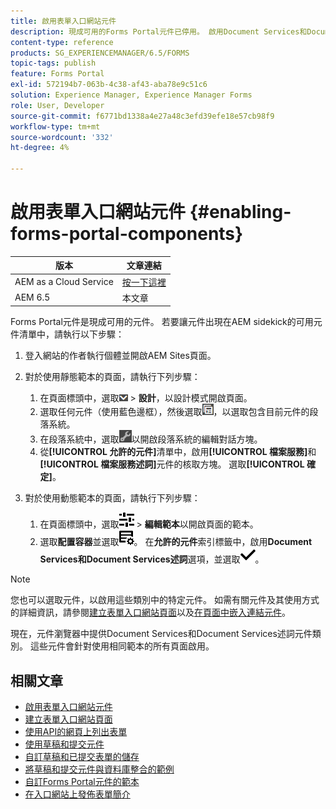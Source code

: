 ```yaml
---
title: 啟用表單入口網站元件
description: 現成可用的Forms Portal元件已停用。 啟用Document Services和Document Services述詞群組以啟用Forms Portal元件。
content-type: reference
products: SG_EXPERIENCEMANAGER/6.5/FORMS
topic-tags: publish
feature: Forms Portal
exl-id: 572194b7-063b-4c38-af43-aba78e9c51c6
solution: Experience Manager, Experience Manager Forms
role: User, Developer
source-git-commit: f6771bd1338a4e27a48c3efd39efe18e57cb98f9
workflow-type: tm+mt
source-wordcount: '332'
ht-degree: 4%

---
```


# 啟用表單入口網站元件 {#enabling-forms-portal-components}

| 版本 | 文章連結 |
| -------- | ---------------------------- |
| AEM as a Cloud Service  | [按一下這裡](https://experienceleague.adobe.com/docs/experience-manager-cloud-service/content/forms/adaptive-forms-authoring/authoring-adaptive-forms-foundation-components/configure-forms-portal.html?lang=zh-Hant) |
| AEM 6.5 | 本文章 |

Forms Portal元件是現成可用的元件。 若要讓元件出現在AEM sidekick的可用元件清單中，請執行以下步驟：

1. 登入網站的作者執行個體並開啟AEM Sites頁面。

1. 對於使用靜態範本的頁面，請執行下列步驟：

   1. 在頁面標頭中，選取![畫佈下拉式清單](assets/canvas-drop-down.png) > **設計**，以設計模式開啟頁面。
   1. 選取任何元件（使用藍色邊框），然後選取![欄位層級](assets/field-level.png)，以選取包含目前元件的段落系統。
   1. 在段落系統中，選取![settings_icon](assets/settings_icon.png)以開啟段落系統的編輯對話方塊。
   1. 從&#x200B;**[!UICONTROL 允許的元件]**&#x200B;清單中，啟用&#x200B;**[!UICONTROL 檔案服務]**&#x200B;和&#x200B;**[!UICONTROL 檔案服務述詞]**&#x200B;元件的核取方塊。 選取&#x200B;**[!UICONTROL 確定]**。

1. 對於使用動態範本的頁面，請執行下列步驟：

   1. 在頁面標頭中，選取![屬性](assets/properties.png) > **編輯範本**&#x200B;以開啟頁面的範本。
   1. 選取&#x200B;**配置容器**&#x200B;並選取![FeedManagement](/help/forms/using/assets/feedmanagement.png)。 在&#x200B;**允許的元件**&#x200B;索引標籤中，啟用&#x200B;**Document Services和Document Services述詞**&#x200B;選項，並選取![aem_6_3_forms_save](assets/aem_6_3_forms_save.png)。

>[!NOTE]
>
>您也可以選取元件，以啟用這些類別中的特定元件。 如需有關元件及其使用方式的詳細資訊，請參閱[建立表單入口網站頁面](/help/forms/using/creating-form-portal-page.md)以及[在頁面中嵌入連結元件](/help/forms/using/embedding-link-component-page.md)。

現在，元件瀏覽器中提供Document Services和Document Services述詞元件類別。 這些元件會針對使用相同範本的所有頁面啟用。

## 相關文章

* [啟用表單入口網站元件](/help/forms/using/enabling-forms-portal-components.md)
* [建立表單入口網站頁面](/help/forms/using/creating-form-portal-page.md)
* [使用API的網頁上列出表單](/help/forms/using/listing-forms-webpage-using-apis.md)
* [使用草稿和提交元件](/help/forms/using/draft-submission-component.md)
* [自訂草稿和已提交表單的儲存](/help/forms/using/draft-submission-component.md)
* [將草稿和提交元件與資料庫整合的範例](/help/forms/using/integrate-draft-submission-database.md)
* [自訂Forms Portal元件的範本](/help/forms/using/customizing-templates-forms-portal-components.md)
* [在入口網站上發佈表單簡介](/help/forms/using/introduction-publishing-forms.md)
